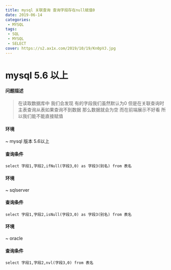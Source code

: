 ```yaml
---
title: mysql 关联查询 查询字段存在null赋值0
date: 2019-06-14
categories: 
 - MYSQL
tags: 
 - SQL
 - MYSQL
 - SELECT
cover: https://s2.ax1x.com/2019/10/19/Kn0pVJ.jpg
---
```

# mysql 5.6 以上

#### 问题描述
> 在读取数据库中 我们会发现 有的字段我们虽然默认为0 但是在关联查询时 主表查询从表如果查询不到数据 那么数据就会为空 而在前端展示不好看 所以我们能不能直接赋值

#### 环境
~ mysql 版本 5.6以上
#### 查询条件
``` 
select 字段1,字段2,ifNull(字段3,0) as 字段3(别名) from 表名
```

#### 环境
~ sqlserver
#### 查询条件
```
select 字段1,字段2,isNull(字段3,0) as 字段3(别名) from 表名
```

#### 环境
~ oracle
#### 查询条件
```
select 字段1,字段2,nvl(字段3,0) from 表名
```
